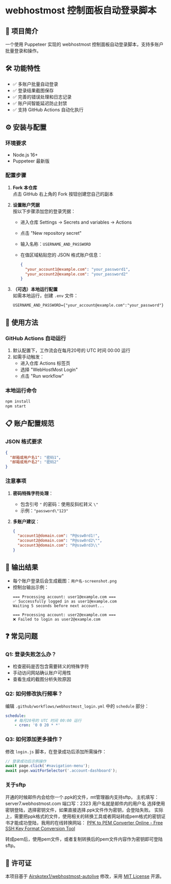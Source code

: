 # webhostmost 控制面板自动登录脚本

## 📌 项目简介

一个使用 Puppeteer 实现的 webhostmost 控制面板自动登录脚本，支持多账户批量登录和操作。

## 🛠️ 功能特性

- ✅ 多账户批量自动登录
- ✅ 登录结果截图保存
- ✅ 完善的错误处理和日志记录
- ✅ 账户间智能延迟防止封禁
- ✅ 支持 GitHub Actions 自动化执行

## ⚙️ 安装与配置

### 环境要求

- Node.js 16+
- Puppeteer 最新版

### 配置步骤

1. **Fork 本仓库**  
   点击 GitHub 右上角的 Fork 按钮创建您自己的副本

2. **设置账户凭据**  
   按以下步骤添加您的登录凭据：

   - 进入仓库 Settings → Secrets and variables → Actions
   - 点击 "New repository secret"
   - 输入名称：`USERNAME_AND_PASSWORD`
   - 在值区域粘贴您的 JSON 格式账户信息：

     ```json
     {
       "your_account1@example.com": "your_password1",
       "your_account2@example.com": "your_password2"
     }
     ```

3. **（可选）本地运行配置**  
   如需本地运行，创建 `.env` 文件：

   ```env
   USERNAME_AND_PASSWORD={"your_account@example.com":"your_password"}
   ```

## 🚀 使用方法

### GitHub Actions 自动运行

1. 默认配置下，工作流会在每月20号的 UTC 时间 00:00 运行
2. 如需手动触发：
   - 进入仓库 Actions 标签页
   - 选择 "WebHostMost Login"
   - 点击 "Run workflow"

### 本地运行命令

```bash
npm install
npm start
```

## 📋 账户配置规范

### JSON 格式要求

```json
{
  "邮箱或用户名1": "密码1",
  "邮箱或用户名2": "密码2"
}
```

### 注意事项

1. **密码特殊字符处理**：
   - 包含引号 `"` 的密码：使用反斜杠转义 `\"`
   - 示例：`"password\"123"`

2. **多账户建议**：
   ```json
   {
     "account1@domain.com": "P@ssw0rd1!",
     "account2@domain.com": "P@ssw0rd2\"",
     "account3@domain.com": "P@ssw0rd3\\"
   }
   ```

## 📜 输出结果

- 每个账户登录后会生成截图：`用户名-screenshot.png`
- 控制台输出示例：
  ```
  === Processing account: user1@example.com ===
  ✅ Successfully logged in as user1@example.com
  Waiting 5 seconds before next account...
  
  === Processing account: user2@example.com ===
  ❌ Failed to login as user2@example.com
  ```
## ❓ 常见问题

### Q1: 登录失败怎么办？
- 检查密码是否包含需要转义的特殊字符
- 手动访问网站确认账户可用性
- 查看生成的截图分析失败原因

### Q2: 如何修改执行频率？
编辑 `.github/workflows/webhostmost_login.yml` 中的 `schedule` 部分：

```yaml
schedule:
    # 每月20号的 UTC 时间 00:00 运行
    - cron: '0 0 20 * *'
```

### Q3: 如何添加更多操作？
修改 `login.js` 脚本，在登录成功后添加所需操作：

```javascript
// 登录成功后示例操作
await page.click('#navigation-menu');
await page.waitForSelector('.account-dashboard');
```

### 关于sftp
开通的时候邮件内会给你一个.ppk的文件，mt管理器内支持sftp，
主机填写：server7.webhostmost.com
端口写：2323
用户名就是邮件内的用户名
选择使用密钥登陆，选择密钥文件，如果直接选择.ppk文件作为密钥，会登陆失败。
实际上，需要把ppk格式的文件，使用相关的转换工具或者网站转成pem格式的密钥证书才能成功登陆，我用的在线转换网站：
[PPK to PEM Converter Online - Free SSH Key Format Conversion Tool](https://showdns.net/ssh-key-converter/ppk-to-pem)

转成pem后，使用pem文件，或者复制转换后的pem文件内容作为密钥即可登陆sftp。
## 📄 许可证

本项目基于 [Airskotex1/webhostmost-autolive](https://github.com/Airskotex1/webhostmost-autolive)  修改，采用 [MIT License](LICENSE) 开源。
